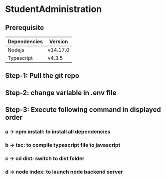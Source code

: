 # StudentAdministration
## Prerequisite

Dependencies | Version
--- | ---
Nodejs | v14.17.0
Typescript | v4.3.5


## Step-1: Pull the git repo

## Step-2: change variable in .env file

##  Step-3: Execute following command in displayed order

### a -> npm install: to install all dependencies
### b -> tsc: to compile typescript file to javascript
### c -> cd dist: switch to dist folder
### d -> node index: to launch node backend server
